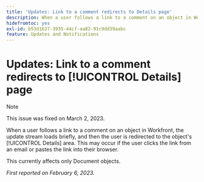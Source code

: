 ```yaml
---
title: 'Updates: Link to a comment redirects to Details page'
description: When a user follows a link to a comment on an object in Workfront, the update stream loads briefly, and then the user is redirected to the object's Details area. This may occur if the user clicks the link from an email or pastes the link into their browser.
hidefromtoc: yes
exl-id: b53d1627-3935-44cf-aa82-91c9dd39aabc
feature: Updates and Notifications
---
```

# Updates: Link to a comment redirects to [!UICONTROL Details] page

>[!NOTE]
>
>This issue was fixed on March 2, 2023.

When a user follows a link to a comment on an object in Workfront, the update stream loads briefly, and then the user is redirected to the object's [!UICONTROL Details] area. This may occur if the user clicks the link from an email or pastes the link into their browser.

This currently affects only Document objects.

_First reported on February 6, 2023._
